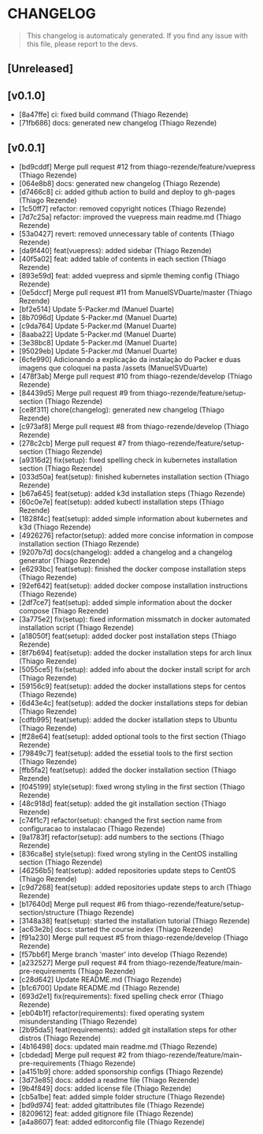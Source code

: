 # CHANGELOG
> This changelog is automaticaly generated.
> If you find any issue with this file, please report to the devs.

## [Unreleased]


## [v0.1.0]
 - [8a47ffe] ci: fixed build command (Thiago Rezende)
 - [71fb686] docs: generated new changelog (Thiago Rezende)

## [v0.0.1]
 - [bd9cddf] Merge pull request #12 from thiago-rezende/feature/vuepress (Thiago Rezende)
 - [064e8b8] docs: generated new changelog (Thiago Rezende)
 - [d7466c8] ci: added github action to build and deploy to gh-pages (Thiago Rezende)
 - [1c50ff7] refactor: removed copyright notices (Thiago Rezende)
 - [7d7c25a] refactor: improved the vuepress main readme.md (Thiago Rezende)
 - [53a0427] revert: removed unnecessary table of contents (Thiago Rezende)
 - [da9f440] feat(vuepress): added sidebar (Thiago Rezende)
 - [40f5a02] feat: added table of contents in each section (Thiago Rezende)
 - [893e59d] feat: added vuepress and sipmle theming config (Thiago Rezende)
 - [0e5dccf] Merge pull request #11 from ManuelSVDuarte/master (Thiago Rezende)
 - [bf2e514] Update 5-Packer.md (Manuel Duarte)
 - [8b7096d] Update 5-Packer.md (Manuel Duarte)
 - [c9da764] Update 5-Packer.md (Manuel Duarte)
 - [8aaba22] Update 5-Packer.md (Manuel Duarte)
 - [3e38bc8] Update 5-Packer.md (Manuel Duarte)
 - [95029eb] Update 5-Packer.md (Manuel Duarte)
 - [6cfe990] Adicionando a explicação da instalação do Packer e duas imagens que coloquei na pasta /assets (ManuelSVDuarte)
 - [478f3ab] Merge pull request #10 from thiago-rezende/develop (Thiago Rezende)
 - [84439d5] Merge pull request #9 from thiago-rezende/feature/setup-section (Thiago Rezende)
 - [ce8f311] chore(changelog): generated new changelog (Thiago Rezende)
 - [c973af8] Merge pull request #8 from thiago-rezende/develop (Thiago Rezende)
 - [278c2cb] Merge pull request #7 from thiago-rezende/feature/setup-section (Thiago Rezende)
 - [a9316d2] fix(setup): fixed spelling check in kubernetes installation section (Thiago Rezende)
 - [033d50a] feat(setup): finished kubernetes installation section (Thiago Rezende)
 - [b67a645] feat(setup): added k3d installation steps (Thiago Rezende)
 - [60c0e7e] feat(setup): added kubectl installation steps (Thiago Rezende)
 - [1828f4c] feat(setup): added simple information about kubernetes and k3d (Thiago Rezende)
 - [4926276] refactor(setup): added more concise information in compose installation section (Thiago Rezende)
 - [9207b7d] docs(changelog): added a changelog and a changelog generator (Thiago Rezende)
 - [e6293bc] feat(setup): finished the docker compose installation steps (Thiago Rezende)
 - [92ef642] feat(setup): added docker compose installation instructions (Thiago Rezende)
 - [2df7ce7] feat(setup): added simple information about the docker compose (Thiago Rezende)
 - [3a775e2] fix(setup): fixed information missmatch in docker automated installation script (Thiago Rezende)
 - [a18050f] feat(setup): added docker post installation steps (Thiago Rezende)
 - [8f7b694] feat(setup): added the docker installation steps for arch linux (Thiago Rezende)
 - [5055ce5] fix(setup): added info about the docker install script for arch (Thiago Rezende)
 - [59156c9] feat(setup): added the docker installations steps for centos (Thiago Rezende)
 - [6d43e4c] feat(setup): added the docker installations steps for debian (Thiago Rezende)
 - [cdfb995] feat(setup): added the docker istallation steps to Ubuntu (Thiago Rezende)
 - [ff28e64] feat(setup): added optional tools to the first section (Thiago Rezende)
 - [79849c7] feat(setup): added the essetial tools to the first section (Thiago Rezende)
 - [ffb5fa2] feat(setup): added the docker installation section (Thiago Rezende)
 - [f045199] style(setup): fixed wrong styling in the first section (Thiago Rezende)
 - [48c918d] feat(setup): added the git installation section (Thiago Rezende)
 - [c74f1c7] refactor(setup): changed the first section name from configuracao to instalacao (Thiago Rezende)
 - [9a1783f] refactor(setup): add numbers to the sections (Thiago Rezende)
 - [836ca8e] style(setup): fixed wrong styling in the CentOS installing section (Thiago Rezende)
 - [46256b5] feat(setup): added repositories update steps to CentOS (Thiago Rezende)
 - [c9d7268] feat(setup): added repositories update steps to arch (Thiago Rezende)
 - [b17640d] Merge pull request #6 from thiago-rezende/feature/setup-section/structure (Thiago Rezende)
 - [3148a38] feat(setup): started the installation tutorial (Thiago Rezende)
 - [ac63e2b] docs: started the course index (Thiago Rezende)
 - [f91a230] Merge pull request #5 from thiago-rezende/develop (Thiago Rezende)
 - [f57bb6f] Merge branch 'master' into develop (Thiago Rezende)
 - [a232527] Merge pull request #4 from thiago-rezende/feature/main-pre-requirements (Thiago Rezende)
 - [c28d642] Update README.md (Thiago Rezende)
 - [b1c6700] Update README.md (Thiago Rezende)
 - [693d2e1] fix(requirements): fixed spelling check error (Thiago Rezende)
 - [eb04b1f] refactor(requirements): fixed operating system misunderstanding (Thiago Rezende)
 - [2b95da5] feat(requirements): added git installation steps for other distros (Thiago Rezende)
 - [4b16498] docs: updated main readme.md (Thiago Rezende)
 - [cbdedad] Merge pull request #2 from thiago-rezende/feature/main-pre-requirements (Thiago Rezende)
 - [a4151b9] chore: added sponsorship configs (Thiago Rezende)
 - [3d73e85] docs: added a readme file (Thiago Rezende)
 - [9b4f849] docs: added license file (Thiago Rezende)
 - [cb5a1be] feat: added simple folder structure (Thiago Rezende)
 - [bd9d974] feat: added gitattributes file (Thiago Rezende)
 - [8209612] feat: added gitignore file (Thiago Rezende)
 - [a4a8607] feat: added editorconfig file (Thiago Rezende)

